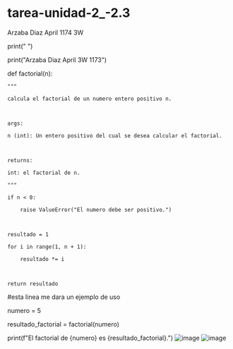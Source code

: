 # tarea-unidad-2_-2.3

Arzaba Diaz April 1174 3W

print(" ")

print("Arzaba Diaz April 3W 1173")

def factorial(n):

    """
    
    calcula el factorial de un numero entero positivo n.

    
    
    args:
    
    n (int): Un entero positivo del cual se desea calcular el factorial.

    
    
    returns:
    
    int: el factorial de n.
    
    """
    
    if n < 0:
    
        raise ValueError("El numero debe ser positivo.")

    
    
    resultado = 1
    
    for i in range(1, n + 1):
    
        resultado *= i

    
    
    return resultado


#esta linea me dara un ejemplo de uso

numero = 5

resultado_factorial = factorial(numero)

print(f"El factorial de {numero} es {resultado_factorial}.")
![image](https://github.com/user-attachments/assets/07b145a5-24fa-4caf-904e-5df4a01fe415)
![image](https://github.com/user-attachments/assets/7008ed55-8d44-4248-9703-677d45055312)



